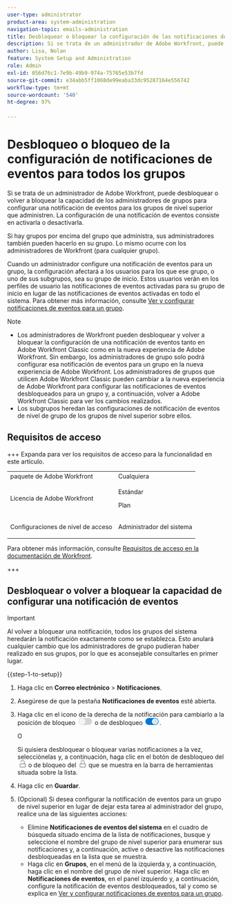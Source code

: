 ```yaml
---
user-type: administrator
product-area: system-administration
navigation-topic: emails-administration
title: Desbloquear o bloquear la configuración de las notificaciones de eventos para todos los grupos
description: Si se trata de un administrador de Adobe Workfront, puede desbloquear o volver a bloquear la capacidad de los administradores de grupos para configurar una notificación de eventos para los grupos de nivel superior que administren. La configuración de una notificación de eventos consiste en activarla o desactivarla.
author: Lisa, Nolan
feature: System Setup and Administration
role: Admin
exl-id: 056d76c1-7e9b-49b9-974a-75765e53b7fd
source-git-commit: e34abb5ff1068de99eaba33dc95287164e556742
workflow-type: tm+mt
source-wordcount: '540'
ht-degree: 97%

---
```


# Desbloqueo o bloqueo de la configuración de notificaciones de eventos para todos los grupos

Si se trata de un administrador de Adobe Workfront, puede desbloquear o volver a bloquear la capacidad de los administradores de grupos para configurar una notificación de eventos para los grupos de nivel superior que administren. La configuración de una notificación de eventos consiste en activarla o desactivarla.

Si hay grupos por encima del grupo que administra, sus administradores también pueden hacerlo en su grupo. Lo mismo ocurre con los administradores de Workfront (para cualquier grupo).

Cuando un administrador configure una notificación de eventos para un grupo, la configuración afectará a los usuarios para los que ese grupo, o uno de sus subgrupos, sea su grupo de inicio. Estos usuarios verán en los perfiles de usuario las notificaciones de eventos activadas para su grupo de inicio en lugar de las notificaciones de eventos activadas en todo el sistema. Para obtener más información, consulte [Ver y configurar notificaciones de eventos para un grupo](../../../administration-and-setup/manage-groups/create-and-manage-groups/view-and-configure-event-notifications-group.md).

>[!NOTE]
>
>* Los administradores de Workfront pueden desbloquear y volver a bloquear la configuración de una notificación de eventos tanto en Adobe Workfront Classic como en la nueva experiencia de Adobe Workfront. Sin embargo, los administradores de grupo solo podrá configurar esa notificación de eventos para un grupo en la nueva experiencia de Adobe Workfront. Los administradores de grupos que utilicen Adobe Workfront Classic pueden cambiar a la nueva experiencia de Adobe Workfront para configurar las notificaciones de eventos desbloqueados para un grupo y, a continuación, volver a Adobe Workfront Classic para ver los cambios realizados.
>* Los subgrupos heredan las configuraciones de notificación de eventos de nivel de grupo de los grupos de nivel superior sobre ellos.
>

## Requisitos de acceso

+++ Expanda para ver los requisitos de acceso para la funcionalidad en este artículo.

<table style="table-layout:auto"> 
 <col> 
 <col> 
 <tbody> 
  <tr> 
   <td role="rowheader">paquete de Adobe Workfront</td> 
   <td>Cualquiera</td> 
  </tr> 
  <tr> 
   <td role="rowheader">Licencia de Adobe Workfront</td> 
   <td>
   <p>Estándar</p>
   <p>Plan</p></td> 
  </tr> 
  <tr> 
   <td role="rowheader">Configuraciones de nivel de acceso</td> 
   <td> <p>Administrador del sistema</p> </td> 
  </tr> 
 </tbody> 
</table>

Para obtener más información, consulte [Requisitos de acceso en la documentación de Workfront](/help/quicksilver/administration-and-setup/add-users/access-levels-and-object-permissions/access-level-requirements-in-documentation.md).

+++

## Desbloquear o volver a bloquear la capacidad de configurar una notificación de eventos

>[!IMPORTANT]
>
>Al volver a bloquear una notificación, todos los grupos del sistema heredarán la notificación exactamente como se establezca. Esto anulará cualquier cambio que los administradores de grupo pudieran haber realizado en sus grupos, por lo que es aconsejable consultarles en primer lugar.

{{step-1-to-setup}}

1. Haga clic en **Correo electrónico** > **Notificaciones**.

1. Asegúrese de que la pestaña **Notificaciones de eventos** esté abierta.
1. Haga clic en el icono de la derecha de la notificación para cambiarlo a la posición de bloqueo ![Bloquear icono](assets/lock-toggle-button.png) o de desbloqueo ![Desbloquear icono](assets/unlock-toggle-button.png).

   O

   Si quisiera desbloquear o bloquear varias notificaciones a la vez, selecciónelas y, a continuación, haga clic en el botón de desbloqueo del ![icono desbloquear](assets/unlock-icon-toolbar.png) o de bloqueo del ![icono bloquear](assets/lock-icon-locked-qs.png) que se muestra en la barra de herramientas situada sobre la lista.

1. Haga clic en **Guardar**.
1. (Opcional) Si desea configurar la notificación de eventos para un grupo de nivel superior en lugar de dejar esta tarea al administrador del grupo, realice una de las siguientes acciones:

   * Elimine **Notificaciones de eventos del sistema** en el cuadro de búsqueda situado encima de la lista de notificaciones, busque y seleccione el nombre del grupo de nivel superior para enumerar sus notificaciones y, a continuación, active o desactive las notificaciones desbloqueadas en la lista que se muestra.
   * Haga clic en **Grupos**, en el menú de la izquierda y, a continuación, haga clic en el nombre del grupo de nivel superior. Haga clic en **Notificaciones de eventos**, en el panel izquierdo y, a continuación, configure la notificación de eventos desbloqueados, tal y como se explica en [Ver y configurar notificaciones de eventos para un grupo](../../../administration-and-setup/manage-groups/create-and-manage-groups/view-and-configure-event-notifications-group.md).
